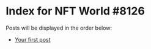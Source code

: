 # Index for NFT World #8126
Posts will be displayed in the order below:

- [Your first post](./001-first.md)

